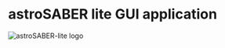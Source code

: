 <!--
  Title: astroSABER lite gui application
  Description: Self-Absorption Baseline ExtractoR developed for systematic baseline smoothing.
  Author: astrojoni89
-->

# astroSABER lite GUI application

![astroSABER-lite logo](./images/)  
